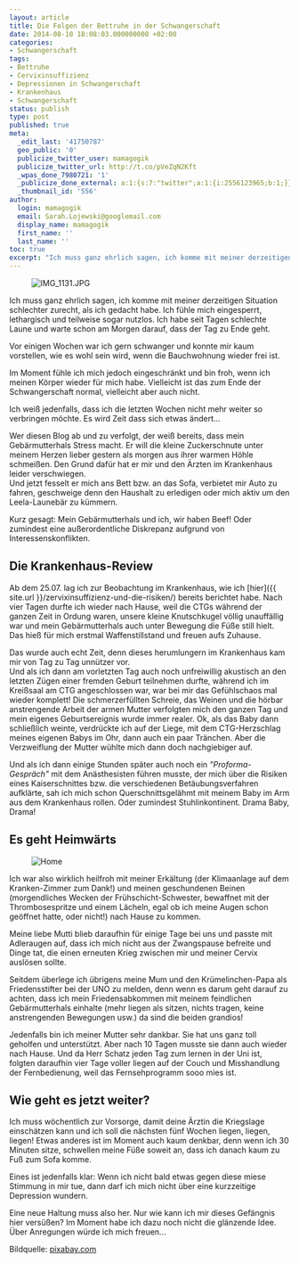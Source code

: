 ```yaml
---
layout: article
title: Die Folgen der Bettruhe in der Schwangerschaft
date: 2014-08-10 18:08:03.000000000 +02:00
categories:
- Schwangerschaft
tags:
- Bettruhe
- Cervixinsuffizienz
- Depressionen in Schwangerschaft
- Krankenhaus
- Schwangerschaft
status: publish
type: post
published: true
meta:
  _edit_last: '41750787'
  geo_public: '0'
  publicize_twitter_user: mamagogik
  publicize_twitter_url: http://t.co/pVeZqN2Kft
  _wpas_done_7980721: '1'
  _publicize_done_external: a:1:{s:7:"twitter";a:1:{i:2556123965;b:1;}}
  _thumbnail_id: '556'
author:
  login: mamagogik
  email: Sarah.Lojewski@googlemail.com
  display_name: mamagogik
  first_name: ''
  last_name: ''
toc: true
excerpt: "Ich muss ganz ehrlich sagen, ich komme mit meiner derzeitigen Situation schlechter zurecht, als ich gedacht habe. Ich fühle mich eingesperrt, lethargisch und teilweise sogar nutzlos. Ich habe seit Tagen schlechte Laune und warte schon am Morgen darauf, dass der Tag zu Ende geht."
---
```

<figure>
	<img src="{{ site.url }}/images/img_1131.jpg" alt="IMG_1131.JPG" />
</figure>

Ich muss ganz ehrlich sagen, ich komme mit meiner derzeitigen Situation schlechter zurecht, als ich gedacht habe. Ich fühle mich eingesperrt, lethargisch und teilweise sogar nutzlos. Ich habe seit Tagen schlechte Laune und warte schon am Morgen darauf, dass der Tag zu Ende geht.

Vor einigen Wochen war ich gern schwanger und konnte mir kaum vorstellen, wie es wohl sein wird, wenn die Bauchwohnung wieder frei ist.

Im Moment fühle ich mich jedoch eingeschränkt und bin froh, wenn ich meinen Körper wieder für mich habe. Vielleicht ist das zum Ende der Schwangerschaft normal, vielleicht aber auch nicht.

Ich weiß jedenfalls, dass ich die letzten Wochen nicht mehr weiter so verbringen möchte. Es wird Zeit dass sich etwas ändert...

Wer diesen Blog ab und zu verfolgt, der weiß bereits, dass mein Gebärmutterhals Stress macht. Er will die kleine Zuckerschnute unter meinem Herzen lieber gestern als morgen aus ihrer warmen Höhle schmeißen. Den Grund dafür hat er mir und den Ärzten im Krankenhaus leider verschwiegen.  
Und jetzt fesselt er mich ans Bett bzw. an das Sofa, verbietet mir Auto zu fahren, geschweige denn den Haushalt zu erledigen oder mich aktiv um den Leela-Launebär zu kümmern.

Kurz gesagt: Mein Gebärmutterhals und ich, wir haben Beef! Oder zumindest eine außerordentliche Diskrepanz aufgrund von Interessenskonflikten.

## Die Krankenhaus-Review

Ab dem 25.07. lag ich zur Beobachtung im Krankenhaus, wie ich [hier]({{ site.url }}/zervixinsuffizienz-und-die-risiken/) bereits berichtet habe. Nach vier Tagen durfte ich wieder nach Hause, weil die CTGs während der ganzen Zeit in Ordung waren, unsere kleine Knutschkugel völlig unauffällig war und mein Gebärmutterhals auch unter Bewegung die Füße still hielt. Das hieß für mich erstmal Waffenstillstand und freuen aufs Zuhause.

Das wurde auch echt Zeit, denn dieses herumlungern im Krankenhaus kam mir von Tag zu Tag unnützer vor.  
Und als ich dann am vorletzten Tag auch noch unfreiwillig akustisch an den letzten Zügen einer fremden Geburt teilnehmen durfte, während ich im Kreißsaal am CTG angeschlossen war, war bei mir das Gefühlschaos mal wieder komplett! Die schmerzerfüllten Schreie, das Weinen und die hörbar anstrengende Arbeit der armen Mutter verfolgten mich den ganzen Tag und mein eigenes Geburtsereignis wurde immer realer. Ok, als das Baby dann schließlich weinte, verdrückte ich auf der Liege, mit dem CTG-Herzschlag meines eigenen Babys im Ohr, dann auch ein paar Tränchen. Aber die Verzweiflung der Mutter wühlte mich dann doch nachgiebiger auf.

Und als ich dann einige Stunden später auch noch ein *"Proforma-Gespräch"* mit dem Anästhesisten führen musste, der mich über die Risiken eines Kaiserschnittes bzw. die verschiedenen Betäubungsverfahren aufklärte, sah ich mich schon Querschnittsgelähmt mit meinem Baby im Arm aus dem Krankenhaus rollen. Oder zumindest Stuhlinkontinent. Drama Baby, Drama!

## Es geht Heimwärts

<figure>
	<img src="{{ site.url }}/images/image_home.jpg" alt="Home" />
</figure>

Ich war also wirklich heilfroh mit meiner Erkältung (der Klimaanlage auf dem Kranken-Zimmer zum Dank!) und meinen geschundenen Beinen (morgendliches Wecken der Frühschicht-Schwester, bewaffnet mit der Thrombosespritze und einem Lächeln, egal ob ich meine Augen schon geöffnet hatte, oder nicht!) nach Hause zu kommen.

Meine liebe Mutti blieb daraufhin für einige Tage bei uns und passte mit Adleraugen auf, dass ich mich nicht aus der Zwangspause befreite und Dinge tat, die einen erneuten Krieg zwischen mir und meiner Cervix auslösen sollte.

Seitdem überlege ich übrigens meine Mum und den Krümelinchen-Papa als Friedensstifter bei der UNO zu melden, denn wenn es darum geht darauf zu achten, dass ich mein Friedensabkommen mit meinem feindlichen Gebärmutterhals einhalte (mehr liegen als sitzen, nichts tragen, keine anstrengenden Bewegungen usw.) da sind die beiden grandios!

Jedenfalls bin ich meiner Mutter sehr dankbar. Sie hat uns ganz toll geholfen und unterstützt. Aber nach 10 Tagen musste sie dann auch wieder nach Hause. Und da Herr Schatz jeden Tag zum lernen in der Uni ist, folgten daraufhin vier Tage voller liegen auf der Couch und Misshandlung der Fernbedienung, weil das Fernsehprogramm sooo mies ist.

## Wie geht es jetzt weiter?

Ich muss wöchentlich zur Vorsorge, damit deine Ärztin die Kriegslage einschätzen kann und ich soll die nächsten fünf Wochen liegen, liegen, liegen! Etwas anderes ist im Moment auch kaum denkbar, denn wenn ich 30 Minuten sitze, schwellen meine Füße soweit an, dass ich danach kaum zu Fuß zum Sofa komme.

Eines ist jedenfalls klar: Wenn ich nicht bald etwas gegen diese miese Stimmung in mir tue, dann darf ich mich nicht über eine kurzzeitige Depression wundern.

Eine neue Haltung muss also her. Nur wie kann ich mir dieses Gefängnis hier versüßen? Im Moment habe ich dazu noch nicht die glänzende Idee. Über Anregungen würde ich mich freuen...

Bildquelle: [pixabay.com](http://www.pixabay.com)

